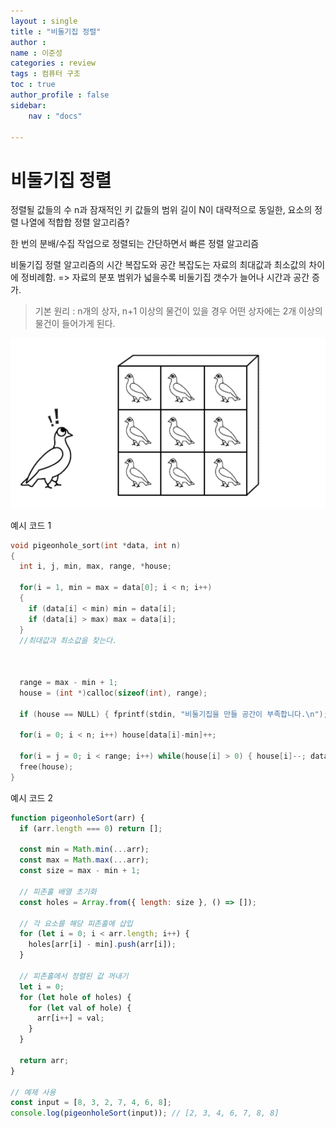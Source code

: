 ```yaml
---
layout : single
title : "비둘기집 정렬"
author : 
name : 이준성
categories : review
tags : 컴퓨터 구조
toc : true
author_profile : false
sidebar:
    nav : "docs"

---
```


# 비둘기집 정렬

정렬될 값들의 수 n과 잠재적인 키 값들의 범위 길이 N이 대략적으로 동일한, 요소의 정렬 나열에 적합합 정렬 알고리즘? <br>

한 번의 분배/수집 작업으로 정렬되는 간단하면서 빠른 정렬 알고리즘<br>

비둘기집 정렬 알고리즘의 시간 복잡도와 공간 복잡도는 자료의 최대값과 최소값의 차이에 정비례함. => 자료의 분포 범위가 넓을수록 비둘기집 갯수가 늘어나 시간과 공간 증가.<br>

> 기본 원리 : n개의 상자, n+1 이상의 물건이 있을 경우 어떤 상자에는 2개 이상의 물건이 들어가게 된다.<br>

![피존홀](/assets/images/pigeonhole.png)

예시 코드 1

```c++
void pigeonhole_sort(int *data, int n)
{
  int i, j, min, max, range, *house;

  for(i = 1, min = max = data[0]; i < n; i++)
  {
    if (data[i] < min) min = data[i];
    if (data[i] > max) max = data[i];
  }
  //최대값과 최소값을 찾는다. 

​

  range = max - min + 1;
  house = (int *)calloc(sizeof(int), range);

  if (house == NULL) { fprintf(stdin, "비둘기집을 만들 공간이 부족합니다.\n"); return; }
 
  for(i = 0; i < n; i++) house[data[i]-min]++;

  for(i = j = 0; i < range; i++) while(house[i] > 0) { house[i]--; data[j++] = i + min; }
  free(house);
}
```

예시 코드 2

```js
function pigeonholeSort(arr) {
  if (arr.length === 0) return [];

  const min = Math.min(...arr);
  const max = Math.max(...arr);
  const size = max - min + 1;

  // 피존홀 배열 초기화
  const holes = Array.from({ length: size }, () => []);

  // 각 요소를 해당 피존홀에 삽입
  for (let i = 0; i < arr.length; i++) {
    holes[arr[i] - min].push(arr[i]);
  }

  // 피존홀에서 정렬된 값 꺼내기
  let i = 0;
  for (let hole of holes) {
    for (let val of hole) {
      arr[i++] = val;
    }
  }

  return arr;
}

// 예제 사용
const input = [8, 3, 2, 7, 4, 6, 8];
console.log(pigeonholeSort(input)); // [2, 3, 4, 6, 7, 8, 8]

```